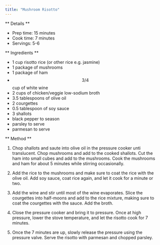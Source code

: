 ```yaml
---
title: "Mushroom Risotto"
---
```


** Details **
* Prep time: 15 minutes
* Cook time: 7 minutes
* Servings: 5-6

** Ingredients **
* 1 cup risotto rice (or other rice e.g. jasmine)
* 1 package of mushrooms
* 1 package of ham
* $$3/4$$ cup of white wine
* 2 cups of chicken/veggie low-sodium broth
* 3.5 tablespoons of olive oil
* 2 courgettes
* 0.5 tablespoon of soy sauce
* 3 shallots
* black pepper to season
* parsley to serve
* parmesan to serve

** Method **
1. Chop shallots and saute into olive oil in the pressure cooker unti translucent. Chop mushrooms and add to the cooked shallots. Cut the ham into small cubes and add to the mushrooms. Cook the mushrooms and ham for about 5 minutes while stirring occasionally.

2. Add the rice to the mushrooms and make sure to coat the rice with the olive oil. Add soy sauce, coat rice again, and let it cook for a minute or two.

3. Add the wine and stir until most of the wine evaporates. Slice the courgettes into half-moons and add to the rice mixture, making sure to coat the courgettes with the sauce. Add the broth.

4. Close the pressure cooker and bring it to pressure. Once at high pressure, lower the stove temperature, and let the risotto cook for 7 minutes.

5. Once the 7 minutes are up, slowly release the pressure using the pressure valve. Serve the risotto with parmesan and chopped parsley.
